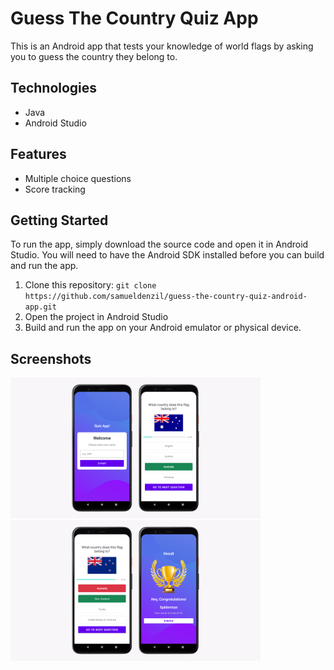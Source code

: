 # Guess The Country Quiz App

This is an Android app that tests your knowledge of world flags by asking you to guess the country they belong to.

## Technologies

- Java
- Android Studio

## Features

- Multiple choice questions
- Score tracking

## Getting Started

To run the app, simply download the source code and open it in Android Studio. You will need to have the Android SDK installed before you can build and run the app.

1. Clone this repository: `git clone https://github.com/samueldenzil/guess-the-country-quiz-android-app.git`
2. Open the project in Android Studio
3. Build and run the app on your Android emulator or physical device.

## Screenshots

<p>
<img src="https://github.com/samueldenzil/guess-the-country-quiz/blob/main/screenshots/screenshot1.png?raw=true" alt="Quiz main page" width="400" >
<img src="https://github.com/samueldenzil/guess-the-country-quiz/blob/main/screenshots/screenshot2.png?raw=true" alt="Quiz Question 1" width="400" >
</p>

<!-- ![Screenshot 1](/screenshots/screenshot1.png "Quiz main page")
![Screenshot 2](/screenshots/screenshot2.png "Quiz Question 1")
![Screenshot 3](/screenshots/screenshot3.png "Quiz Question 2")
![Screenshot 4](/screenshots/screenshot4.png "Quiz results") -->
